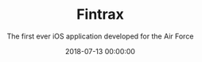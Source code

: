 ---
title: 'Fintrax'
subtitle: 'The first ever iOS application developed for the Air Force'
date: 2018-07-13 00:00:00
description: Board is a stylish full-width masonry grid theme. Made for designers, artists, photographers and developers to show off their best work.
featured_image: '/images/demo/portrait-02.jpg'
---